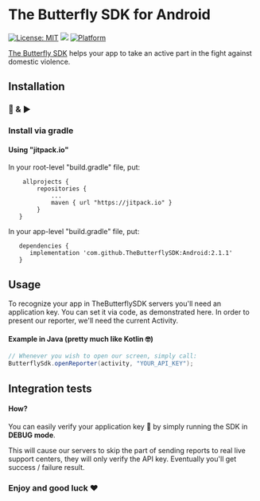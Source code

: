 # The Butterfly SDK for Android
[![License: MIT](https://img.shields.io/badge/License-Apache-yellow.svg)](https://github.com/TheButterflySDK/Android/blob/main/LICENSE)
[![](https://jitpack.io/v/TheButterflySDK/Android.svg)](https://jitpack.io/#TheButterflySDK/Android)
[![Platform](https://img.shields.io/badge/Platform-Android-green.svg)](https://github.com/TheButterflySDK/Android)

[The Butterfly SDK](https://github.com/TheButterflyButton/About/blob/main/README.md) helps your app to take an active part in the fight against domestic violence.

## Installation
### 🔌 & ▶️

### Install via gradle

#### Using "jitpack.io"

In your root-level "build.gradle" file, put:
```
    allprojects {
        repositories {
            ...
            maven { url "https://jitpack.io" }
        }
   }
```

In your app-level "build.gradle" file, put:
```
   dependencies {
      implementation 'com.github.TheButterflySDK:Android:2.1.1'
   }
```

## Usage

To recognize your app in TheButterflySDK servers you'll need an application key. You can set it via code, as demonstrated here.
In order to present our reporter, we'll need the current Activity.

#### Example in Java (pretty much like Kotlin 🤓)

```Java
// Whenever you wish to open our screen, simply call:
ButterflySdk.openReporter(activity, "YOUR_API_KEY");
```

## Integration tests
#### How?
You can easily verify your application key 🔑 by simply running the SDK in **DEBUG mode**.

This will cause our servers to skip the part of sending reports to real live support centers, they will only verify the API key. Eventually you'll get success / failure result.


### Enjoy and good luck ❤️
